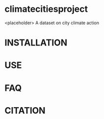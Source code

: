 # climatecitiesproject
&lt;placeholder> A dataset on city climate action

# INSTALLATION

# USE

# FAQ

# CITATION

